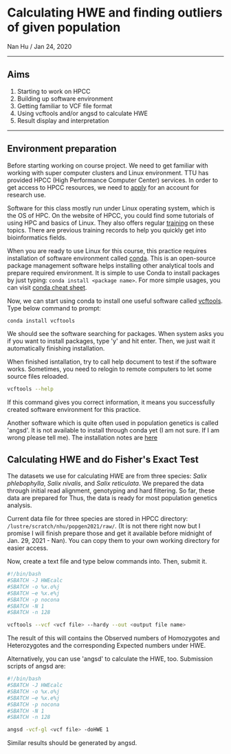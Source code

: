 # Calculating HWE and finding outliers of given population
Nan Hu / Jan 24, 2020

---
## Aims
1. Starting to work on HPCC
2. Building up software environment
3. Getting familiar to VCF file format
4. Using vcftools and/or angsd to calculate HWE
5. Result display and interpretation 
---

## Environment preparation
Before starting working on course project. We need to get familiar with working with super computer clusters and Linux environment. TTU has provided HPCC (High Performance Computer Center) services. In order to get access to HPCC resources, we need to [apply](https://www.depts.ttu.edu/hpcc/accounts/studentrequest.php) for an account for research use. 

Software for this class mostly run under Linux operating system, which is the OS of HPC. On the website of HPCC, you could find some tutorials of using HPC and basics of Linux. They also offers regular [training](https://www.depts.ttu.edu/hpcc/about/training.php) on these topics. There are previous training records to help you quickly get into  bioinformatics fields.

When you are ready to use Linux for this course, this practice requires installation of software environment called [conda](https://docs.conda.io/projects/conda/en/latest/user-guide/install/index.html). This is an open-source package management software helps installing other analytical tools and prepare required environment. It is simple to use Conda to install packages by just typing: ```conda install <package name>```. For more simple usages, you can visit [conda cheat sheet](https://docs.conda.io/projects/conda/en/latest/user-guide/cheatsheet.html).

Now, we can start using conda to install one useful software called [vcftools](http://vcftools.sourceforge.net/). Type below command to prompt:
```bash
conda install vcftools
```
We should see the software searching for packages. When system asks you if you want to install packages, type 'y' and hit enter. Then, we just wait it automatically finishing installation.

When finished isntallation, try to call help document to test if the software works. Sometimes, you need to relogin to remote computers to let some source files reloaded.
```bash
vcftools --help
```
If this command gives you correct information, it means you successfully created software environment for this practice.

Another software which is quite often used in population genetics is called 'angsd'. It is not available to install through conda yet (I am not sure. If I am wrong please tell me). The installation notes are [here](https://github.com/ANGSD/angsd/blob/master/README.md)

## Calculating HWE and do Fisher's Exact Test
The datasets we use for calculating HWE are from three species: *Salix phlebophylla*, *Salix nivalis*, and *Salix reticulata*. We prepared the data through initial read alignment, genotyping and hard filtering. So far, these data are prepared for Thus, the data is ready for most population genetics analysis.

Current data file for three species are stored in HPCC directory: ```/lustre/scratch/nhu/popgen2021/raw/```. (It is not there right now but I promise I will finish prepare those and get it available before midnight of Jan. 29, 2021 - Nan). You can copy them to your own working directory for easier access.

Now, create a text file and type below commands into. Then, submit it.
```bash
#!/bin/bash
#SBATCH -J HWEcalc
#SBATCH -o %x.o%j
#SBATCH –e %x.e%j
#SBATCH -p nocona
#SBATCH -N 1
#SBATCH -n 128

vcftools --vcf <vcf file> --hardy --out <output file name>
```
The result of this will contains the Observed numbers of Homozygotes and Heterozygotes and the corresponding Expected numbers under HWE.

Alternatively, you can use 'angsd' to calculate the HWE, too. Submission scripts of angsd are:
```bash
#!/bin/bash
#SBATCH -J HWEcalc
#SBATCH -o %x.o%j
#SBATCH –e %x.e%j
#SBATCH -p nocona
#SBATCH -N 1
#SBATCH -n 128

angsd -vcf-gl <vcf file> -doHWE 1
```
Similar results should be generated by angsd. 



